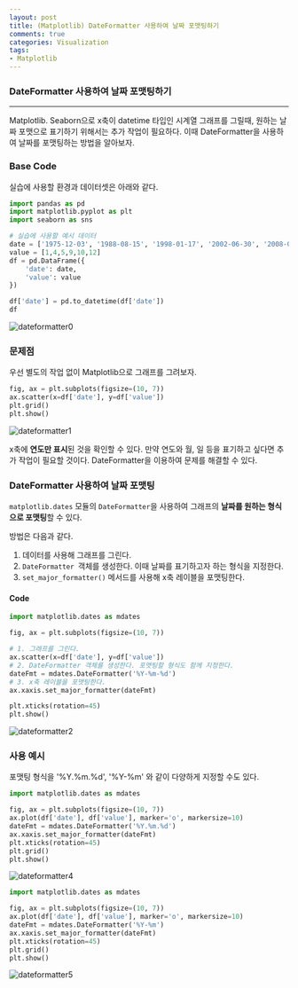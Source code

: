 ```yaml
---
layout: post
title: (Matplotlib) DateFormatter 사용하여 날짜 포맷팅하기
comments: true
categories: Visualization
tags: 
- Matplotlib
---
```




### DateFormatter 사용하여 날짜 포맷팅하기

---

Matplotlib. Seaborn으로 x축이 datetime 타입인 시계열 그래프를 그릴때, 원하는 날짜 포맷으로 표기하기 위해서는 추가 작업이 필요하다. 이때 DateFormatter을 사용하여 날짜를 포맷팅하는 방법을 알아보자.



### Base Code

실습에 사용할 환경과 데이터셋은 아래와 같다.

```python
import pandas as pd
import matplotlib.pyplot as plt
import seaborn as sns

# 실습에 사용할 예시 데이터
date = ['1975-12-03', '1988-08-15', '1998-01-17', '2002-06-30', '2008-08-20', '2011-03-16']
value = [1,4,5,9,10,12]
df = pd.DataFrame({
    'date': date,
    'value': value
})

df['date'] = pd.to_datetime(df['date'])
df
```

![dateformatter0](https://i.ibb.co/Fwjv5RW/dateformatter0.jpg)

### 문제점

우선 별도의 작업 없이 Matplotlib으로 그래프를 그려보자. 

```python
fig, ax = plt.subplots(figsize=(10, 7))
ax.scatter(x=df['date'], y=df['value'])
plt.grid()
plt.show()
```

![dateformatter1](https://i.ibb.co/wdQsW2d/dateformatter1.jpg)

x축에 **연도만 표시**된 것을 확인할 수 있다. 만약 연도와 월, 일 등을 표기하고 싶다면 추가 작업이 필요할 것이다. DateFormatter을 이용하여 문제를 해결할 수 있다.



### DateFormatter 사용하여 날짜 포맷팅

`matplotlib.dates` 모듈의 `DateFormatter`을 사용하여 그래프의 **날짜를 원하는 형식으로 포맷팅**할 수 있다. 

방법은 다음과 같다.

1. 데이터를 사용해 그래프를 그린다.
2. `DateFormatter `객체를 생성한다. 이때 날짜를 표기하고자 하는 형식을 지정한다.
3. `set_major_formatter()` 메서드를 사용해 x축 레이블을 포맷팅한다.



#### Code

```python
import matplotlib.dates as mdates

fig, ax = plt.subplots(figsize=(10, 7))

# 1. 그래프를 그린다.
ax.scatter(x=df['date'], y=df['value'])
# 2. DateFormatter 객체를 생성한다. 포맷팅할 형식도 함께 지정한다.
dateFmt = mdates.DateFormatter('%Y-%m-%d')
# 3. x축 레이블을 포맷팅한다.
ax.xaxis.set_major_formatter(dateFmt)

plt.xticks(rotation=45)
plt.show()
```

![dateformatter2](https://i.ibb.co/C1F74ZV/dateformatter2.jpg)



### 사용 예시

포맷팅 형식을 '%Y.%m.%d', '%Y-%m' 와 같이 다양하게 지정할 수도 있다.

```python
import matplotlib.dates as mdates

fig, ax = plt.subplots(figsize=(10, 7))
ax.plot(df['date'], df['value'], marker='o', markersize=10)
dateFmt = mdates.DateFormatter('%Y.%m.%d')
ax.xaxis.set_major_formatter(dateFmt)
plt.xticks(rotation=45)
plt.grid()
plt.show()
```

![dateformatter4](https://i.ibb.co/GHy6G1n/dateformatter4.jpg)



 ```python
import matplotlib.dates as mdates

fig, ax = plt.subplots(figsize=(10, 7))
ax.plot(df['date'], df['value'], marker='o', markersize=10)
dateFmt = mdates.DateFormatter('%Y-%m')
ax.xaxis.set_major_formatter(dateFmt)
plt.xticks(rotation=45)
plt.grid()
plt.show()
 ```

![dateformatter5](https://i.ibb.co/XkcXFL4/dateformatter5.jpg)